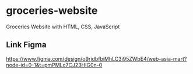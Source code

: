 # groceries-website
Groceries Website with HTML, CSS, JavaScript

## Link Figma
https://www.figma.com/design/o9rjdbfbiMhLC3i95ZWbE4/web-asia-mart?node-id=0-1&t=pmPMLc7CJ23HIG0n-0
